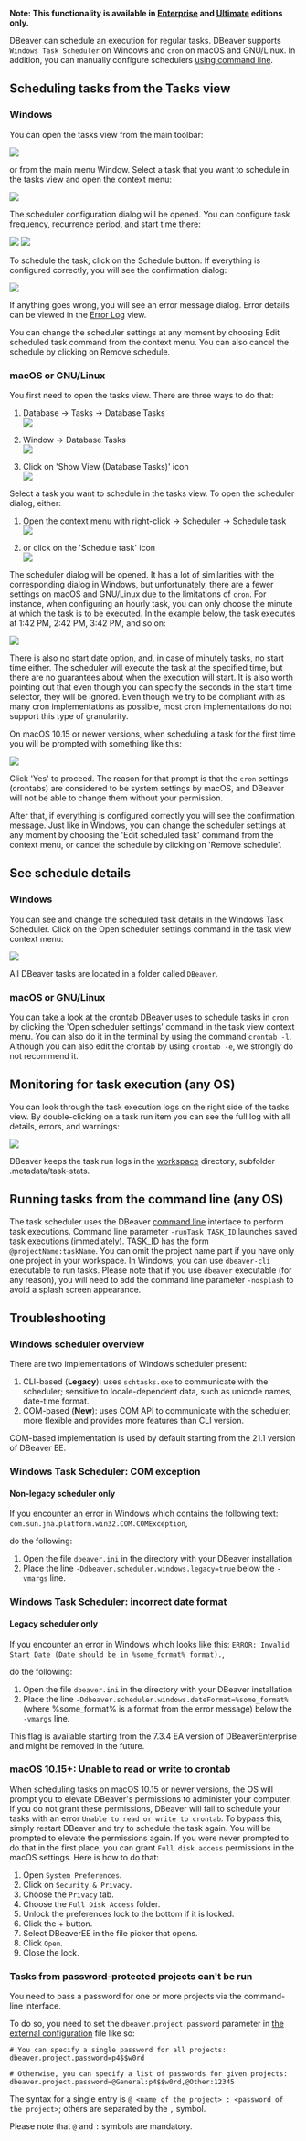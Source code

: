 **Note: This functionality is available in [Enterprise](Enterprise-Edition) and [Ultimate](Ultimate-Edition) editions only.**

DBeaver can schedule an execution for regular tasks.
DBeaver supports `Windows Task Scheduler` on Windows and `cron` on macOS and GNU/Linux.
In addition, you can manually configure schedulers
[using command line](#running-tasks-from-the-command-line-any-os).

## Scheduling tasks from the Tasks view
### Windows
You can open the tasks view from the main toolbar:

![](images/ug/tools/task-main-toolbar.png)

or from the main menu Window.
Select a task that you want to schedule in the tasks view and open the context menu:

![](images/ug/tools/task-schedule-menu.png)

The scheduler configuration dialog will be opened. You can configure task frequency,
recurrence period, and start time there:

![](images/ug/tools/task-schedule-settings.png)
![](images/ug/tools/task-schedule-settings-monthly.png)

To schedule the task, click on the Schedule button. If everything is configured correctly,
you will see the confirmation dialog:

![](images/ug/tools/task-schedule-success.png)

If anything goes wrong, you will see an error message dialog.
Error details can be viewed in the [Error Log](Log-files) view.

You can change the scheduler settings at any moment by choosing Edit scheduled task command
from the context menu. You can also cancel the schedule by clicking on Remove schedule.

### macOS or GNU/Linux
You first need to open the tasks view. There are three ways to do that:

1. Database -> Tasks -> Database Tasks  
   ![](images/ug/tools/task-schedule-macos-tasks_view-1.png)

1. Window -> Database Tasks  
   ![](images/ug/tools/task-schedule-macos-tasks_view-2.png)

1. Click on 'Show View (Database Tasks)' icon  
   ![](images/ug/tools/task-schedule-macos-tasks_view-3.png)

Select a task you want to schedule in the tasks view. To open the scheduler dialog, either:

1. Open the context menu with right-click -> Scheduler -> Schedule task  
   ![](images/ug/tools/task-schedule-macos-open_dialog-1.png)

1. or click on the 'Schedule task' icon  
   ![](images/ug/tools/task-schedule-macos-open_dialog-2.png)

The scheduler dialog will be opened. It has a lot of similarities with the corresponding dialog in Windows, but
unfortunately, there are a fewer settings on macOS and GNU/Linux due to the limitations of `cron`.
For instance, when configuring an hourly task, you can only choose the minute at which the task is to be executed.
In the example below, the task executes at 1:42 PM, 2:42 PM, 3:42 PM, and so on:

![](images/ug/tools/task-schedule-macos-minutely_task.png)

There is also no start date option, and, in case of minutely tasks, no start time either. The scheduler will execute the task at the specified time, but there are no guarantees about when the execution will start.
It is also worth pointing out that even though you can specify the seconds in the start time selector,
they will be ignored. Even though we try to be compliant with as many cron implementations as possible, most cron implementations do not support this type of granularity.

On macOS 10.15 or newer versions, when scheduling a task for the first time you will be prompted with
something like this:

![](images/ug/tools/task-schedule-macos-permissions.png)

Click 'Yes' to proceed. The reason for that prompt is that the `cron` settings (crontabs) are considered
to be system settings by macOS, and DBeaver will not be able to change them without your permission.

After that, if everything is configured correctly you will see the confirmation message.
Just like in Windows, you can change the scheduler settings at any moment by choosing the
'Edit scheduled task' command from the context menu, or cancel the schedule by clicking on 'Remove schedule'.

## See schedule details
### Windows
You can see and change the scheduled task details in the Windows Task Scheduler.
Click on the Open scheduler settings command in the task view context menu:

![](images/ug/tools/task-schedule-windows-task-manager.png)

All DBeaver tasks are located in a folder called `DBeaver`.

### macOS or GNU/Linux
You can take a look at the crontab DBeaver uses to schedule tasks in `cron`
by clicking the 'Open scheduler settings' command in the task view context menu.
You can also do it in the terminal by using the command `crontab -l`.
Although you can also edit the crontab by using `crontab -e`, we strongly do not recommend it.

## Monitoring for task execution (any OS)
You can look through the task execution logs on the right side of the tasks view.
By double-clicking on a task run item you can see the full log with all details, errors, and warnings:

![](images/ug/tools/task-run-logs.png)

DBeaver keeps the task run logs in the [workspace](Workspace-Location) directory,
subfolder .metadata/task-stats.

## Running tasks from the command line (any OS)
The task scheduler uses the DBeaver [command line](Command-Line) interface to perform task executions.
Command line parameter `-runTask TASK_ID` launches saved task executions (immediately).
TASK_ID has the form `@projectName:taskName`.
You can omit the project name part if you have only one project in your workspace.
In Windows, you can use `dbeaver-cli` executable to run tasks.
Please note that if you use `dbeaver` executable (for any reason),
you will need to add the command line parameter `-nosplash` to avoid a splash screen appearance.

## Troubleshooting
### Windows scheduler overview
There are two implementations of Windows scheduler present:
1. CLI-based (**Legacy**): uses `schtasks.exe` to communicate with the scheduler; sensitive to locale-dependent data, such as unicode names, date-time format.
2. COM-based (**New**): uses COM API to communicate with the scheduler; more flexible and provides more features than CLI version.
   
COM-based implementation is used by default starting from the 21.1 version of DBeaver EE.

### Windows Task Scheduler: COM exception
#### Non-legacy scheduler only
If you encounter an error in Windows which contains the following text: `com.sun.jna.platform.win32.COM.COMException`,

do the following:
1. Open the file `dbeaver.ini` in the directory with your DBeaver installation
1. Place the line `-Ddbeaver.scheduler.windows.legacy=true` below the `-vmargs` line. 

### Windows Task Scheduler: incorrect date format
#### Legacy scheduler only
If you encounter an error in Windows which looks like this: 
`ERROR: Invalid Start Date (Date should be in %some_format% format).`,

do the following:

1. Open the file `dbeaver.ini` in the directory with your DBeaver installation
1. Place the line `-Ddbeaver.scheduler.windows.dateFormat=%some_format%` (where %some_format% is a format from the error message) below the `-vmargs` line.

This flag is available starting from the 7.3.4 EA version of DBeaverEnterprise and might be removed in the future.

### macOS 10.15+: Unable to read or write to crontab

When scheduling tasks on macOS 10.15 or newer versions, the OS will prompt you to elevate DBeaver's permissions to administer your computer.
If you do not grant these permissions, DBeaver will fail to schedule your tasks with an error `Unable to read or write to crontab`.
To bypass this, simply restart DBeaver and try to schedule the task again. You will be prompted to elevate the permissions again.
If you were never prompted to do that in the first place, you can grant `Full disk access` permissions in the macOS settings. Here is how to do that:

1. Open `System Preferences`.
1. Click on `Security & Privacy`.
1. Choose the `Privacy` tab.
1. Choose the `Full Disk Access` folder.
1. Unlock the preferences lock to the bottom if it is locked.
1. Click the + button.
1. Select DBeaverEE in the file picker that opens.
1. Click `Open`.
1. Close the lock.

### Tasks from password-protected projects can't be run

You need to pass a password for one or more projects via the command-line interface.

To do so, you need to set the `dbeaver.project.password` parameter in [the external configuration](Admin-Variables#declare-external-variables-in-a-file) file like so:
```
# You can specify a single password for all projects:
dbeaver.project.password=p4$$w0rd

# Otherwise, you can specify a list of passwords for given projects:
dbeaver.project.password=@General:p4$$w0rd,@Other:12345
```

The syntax for a single entry is `@ <name of the project> : <password of the project>`; others are separated by the `,` symbol.

Please note that `@` and `:` symbols are mandatory.
